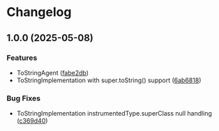# Changelog

## 1.0.0 (2025-05-08)


### Features

* ToStringAgent ([fabe2db](https://github.com/boolivar/tostring/commit/fabe2db82d8a6f5fab0447bed81948825670f8cc))
* ToStringImplementation with super.toString() support ([6ab6818](https://github.com/boolivar/tostring/commit/6ab6818e38c45c9b8ace75e15f9856ed3f756bad))


### Bug Fixes

* ToStringImplementation instrumentedType.superClass null handling ([c369d40](https://github.com/boolivar/tostring/commit/c369d404215ed7de0db327e5a674d41df0a028c4))
